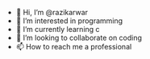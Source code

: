 - 👋 Hi, I’m @razikarwar
- 👀 I’m interested in programming
- 🌱 I’m currently learning c
- 💞️ I’m looking to collaborate on  coding
- 📫 How to reach me a professional

<!---
razikarwar/razikarwar is a ✨ special ✨ repository because its `README.md` (this file) appears on your GitHub profile.
You can click the Preview link to take a look at your changes.
--->

